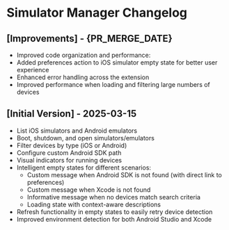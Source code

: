 # Simulator Manager Changelog

## [Improvements] - {PR_MERGE_DATE}

- Improved code organization and performance:
- Added preferences action to iOS simulator empty state for better user experience
- Enhanced error handling across the extension
- Improved performance when loading and filtering large numbers of devices

## [Initial Version] - 2025-03-15

- List iOS simulators and Android emulators
- Boot, shutdown, and open simulators/emulators
- Filter devices by type (iOS or Android)
- Configure custom Android SDK path
- Visual indicators for running devices
- Intelligent empty states for different scenarios:
  - Custom message when Android SDK is not found (with direct link to preferences)
  - Custom message when Xcode is not found
  - Informative message when no devices match search criteria
  - Loading state with context-aware descriptions
- Refresh functionality in empty states to easily retry device detection
- Improved environment detection for both Android Studio and Xcode
